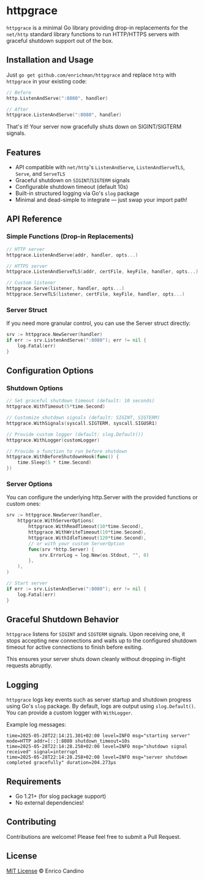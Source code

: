 # httpgrace

`httpgrace` is a minimal Go library providing drop-in replacements for the `net/http` standard library functions to run HTTP/HTTPS servers with graceful shutdown support out of the box.

## Installation and Usage

Just `go get github.com/enrichman/httpgrace` and replace `http` with `httpgrace` in your existing code:

```go
// Before
http.ListenAndServe(":8080", handler)

// After  
httpgrace.ListenAndServe(":8080", handler)
```

That's it! Your server now gracefully shuts down on SIGINT/SIGTERM signals.

## Features

- API compatible with `net/http`'s `ListenAndServe`, `ListenAndServeTLS`, `Serve`, and `ServeTLS`  
- Graceful shutdown on `SIGINT`/`SIGTERM` signals  
- Configurable shutdown timeout (default 10s)  
- Built-in structured logging via Go's `slog` package  
- Minimal and dead-simple to integrate — just swap your import path!

## API Reference

### Simple Functions (Drop-in Replacements)

```go
// HTTP server
httpgrace.ListenAndServe(addr, handler, opts...)

// HTTPS server  
httpgrace.ListenAndServeTLS(addr, certFile, keyFile, handler, opts...)

// Custom listener
httpgrace.Serve(listener, handler, opts...)
httpgrace.ServeTLS(listener, certFile, keyFile, handler, opts...)
```

### Server Struct

If you need more granular control, you can use the Server struct directly:

```go
srv := httpgrace.NewServer(handler)
if err := srv.ListenAndServe(":8080"); err != nil {
    log.Fatal(err)
}
```

## Configuration Options

### Shutdown Options

```go
// Set graceful shutdown timeout (default: 10 seconds)
httpgrace.WithTimeout(5*time.Second)

// Customize shutdown signals (default: SIGINT, SIGTERM)
httpgrace.WithSignals(syscall.SIGTERM, syscall.SIGUSR1)

// Provide custom logger (default: slog.Default())
httpgrace.WithLogger(customLogger)

// Provide a function to run before shutdown
httpgrace.WithBeforeShutdownHook(func() {
    time.Sleep(5 * time.Second)
})
```

### Server Options

You can configure the underlying http.Server with the provided functions or custom ones:

```go
srv := httpgrace.NewServer(handler,
    httpgrace.WithServerOptions(
        httpgrace.WithReadTimeout(10*time.Second),
        httpgrace.WithWriteTimeout(10*time.Second),
        httpgrace.WithIdleTimeout(120*time.Second),
        // or with your custom ServerOption
        func(srv *http.Server) {
            srv.ErrorLog = log.New(os.Stdout, "", 0)
        },
    ),
)

// Start server
if err := srv.ListenAndServe(":8080"); err != nil {
    log.Fatal(err)
}
```

## Graceful Shutdown Behavior

`httpgrace` listens for `SIGINT` and `SIGTERM` signals. Upon receiving one, it stops accepting new connections and waits up to the configured shutdown timeout for active connections to finish before exiting.

This ensures your server shuts down cleanly without dropping in-flight requests abruptly.

## Logging

`httpgrace` logs key events such as server startup and shutdown progress using Go's `slog` package. By default, logs are output using `slog.Default()`. You can provide a custom logger with `WithLogger`.

Example log messages:

``` 
time=2025-05-28T22:14:21.301+02:00 level=INFO msg="starting server" mode=HTTP addr=[::]:8080 shutdown_timeout=10s
time=2025-05-28T22:14:28.258+02:00 level=INFO msg="shutdown signal received" signal=interrupt
time=2025-05-28T22:14:28.258+02:00 level=INFO msg="server shutdown completed gracefully" duration=204.273µs
```

## Requirements

- Go 1.21+ (for slog package support)
- No external dependencies!

## Contributing

Contributions are welcome! Please feel free to submit a Pull Request.

## License

[MIT License](./LICENSE) © Enrico Candino
